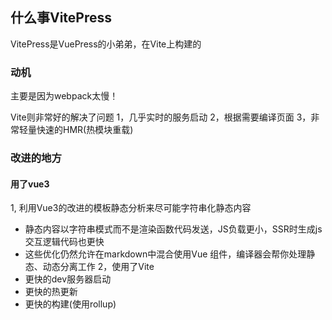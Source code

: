 ## 什么事VitePress
VitePress是VuePress的小弟弟，在Vite上构建的

### 动机
主要是因为webpack太慢！

Vite则非常好的解决了问题
1，几乎实时的服务启动
2，根据需要编译页面
3，非常轻量快速的HMR(热模块重载)

### 改进的地方
#### 用了vue3
1, 利用Vue3的改进的模板静态分析来尽可能字符串化静态内容
- 静态内容以字符串模式而不是渲染函数代码发送，JS负载更小，SSR时生成js交互逻辑代码也更快
- 这些优化仍然允许在markdown中混合使用Vue 组件，编译器会帮你处理静态、动态分离工作
2，使用了Vite
- 更快的dev服务器启动
- 更快的热更新
- 更快的构建(使用rollup)